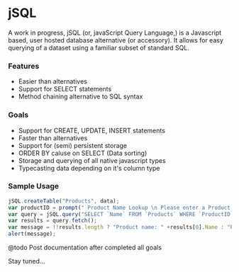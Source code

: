 # jSQL

A work in progress, jSQL (or, javaScript Query Language,) is a Javascript based, user hosted database alternative (or accessory). It allows for easy querying of a dataset using a familiar subset of standard SQL.

### Features
 - Easier than alternatives
 - Support for SELECT statements
 - Method chaining alternative to SQL syntax
 
### Goals
 - Support for CREATE, UPDATE, INSERT  statements
 - Faster than alternatives
 - Support for (semi) persistent storage
 - ORDER BY caluse on SELECT (Data sorting)
 - Storage and querying of all native javascript types
 - Typecasting data depending on it's column type
 
### Sample Usage
```javascript
jSQL.createTable("Products", data);
var productID = prompt(" Product Name Lookup \n Please enter a Product ID#:");
var query = jSQL.query("SELECT `Name` FROM `Products` WHERE `ProductID` = '" +productID+ "'");
var results = query.fetch();
var message = !!results.length ? "Product name: " +results[0].Name : "Product not found.";
alert(message);
```

@todo Post documentation after completed all goals

Stay tuned...
